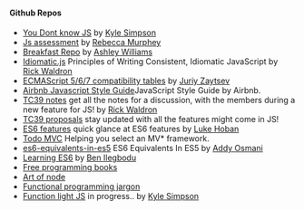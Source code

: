#### Github Repos

* [You Dont know JS](https://github.com/getify/You-Dont-Know-JS) by [Kyle Simpson](https://github.com/getify)
* [Js assessment](https://github.com/rmurphey/js-assessment) by [Rebecca Murphey](https://github.com/rmurphey)
* [Breakfast Repo](https://github.com/ashleygwilliams/breakfast-repo) by [Ashley Williams](https://github.com/ashleygwilliams)
* [Idiomatic.js](https://github.com/rwaldron/idiomatic.js) Principles of Writing Consistent, Idiomatic JavaScript by [Rick Waldron](https://github.com/rwaldron)
* [ECMAScript 5/6/7 compatibility tables](https://github.com/kangax/compat-table) by [Juriy Zaytsev](https://github.com/kangax)
* [Airbnb Javascript Style Guide](https://github.com/airbnb/javascript#strings)JavaScript Style Guide by Airbnb.
* [TC39 notes](https://github.com/rwaldron/tc39-notes) get all the notes for a discussion, with the members during a new feature for JS! by [Rick Waldron](https://github.com/rwaldron)
* [TC39 proposals](https://github.com/tc39/proposals) stay updated with all the features might come in JS!
* [ES6 features](https://github.com/lukehoban/es6features) quick glance at ES6 features by [Luke Hoban](https://github.com/lukehoban)
* [Todo MVC](https://github.com/tastejs/todomvc) Helping you select an MV* framework.
* [es6-equivalents-in-es5](https://github.com/addyosmani/es6-equivalents-in-es5) ES6 Equivalents In ES5 by [Addy Osmani](https://github.com/addyosmani)
* [Learning ES6](https://github.com/benmvp/learning-es6) by [Ben Ilegbodu](https://github.com/benmvp)
* [Free programming books](https://github.com/vhf/free-programming-books)
* [Art of node](https://github.com/maxogden/art-of-node)
* [Functional programming jargon](https://github.com/hemanth/functional-programming-jargon)
* [Function light JS](https://github.com/getify/functional-light-js) in progress.. by [Kyle Simpson](https://github.com/getify)
